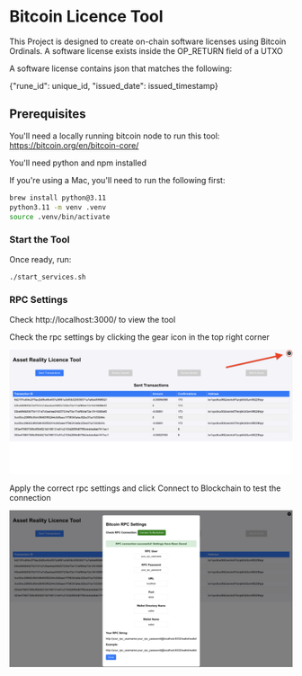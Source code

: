 # Bitcoin Licence Tool

This Project is designed to create on-chain software licenses using Bitcoin Ordinals. A software license exists inside the OP_RETURN field of a UTXO

A software license contains json that matches the following: 

{"rune_id": unique_id, "issued_date": issued_timestamp}

## Prerequisites

You'll need a locally running bitcoin node to run this tool: https://bitcoin.org/en/bitcoin-core/

You'll need python and npm installed

If you're using a Mac, you'll need to run the following first:
```bash
brew install python@3.11
python3.11 -m venv .venv
source .venv/bin/activate
```

### Start the Tool
Once ready, run:
```bash
./start_services.sh
```



### RPC Settings
Check http://localhost:3000/ to view the tool

Check the rpc settings by clicking the gear icon in the top right corner

![Gear Icon](assets/geariconpoint.png)

Apply the correct rpc settings and click Connect to Blockchain to test the connection

![Gear Icon](assets/rpcconnect.png)



